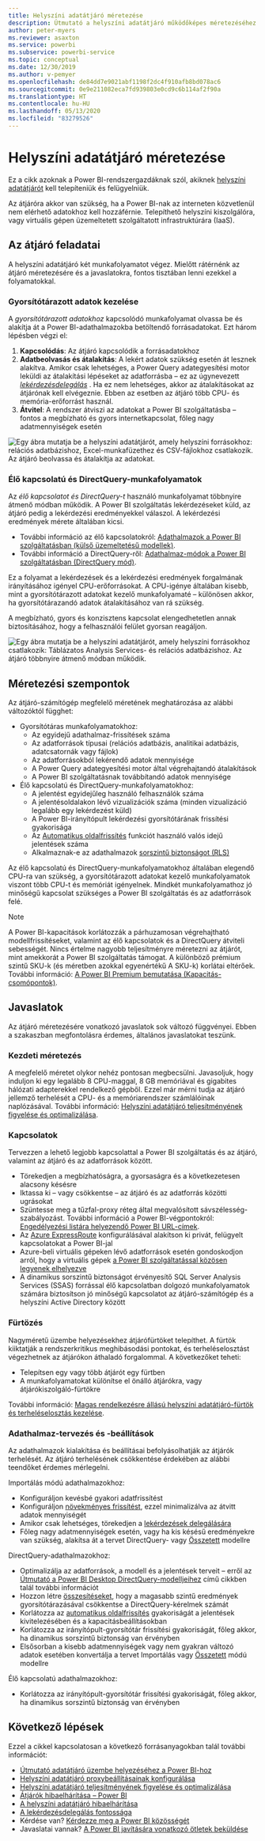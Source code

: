 ```yaml
---
title: Helyszíni adatátjáró méretezése
description: Útmutató a helyszíni adatátjáró működőképes méretezéséhez.
author: peter-myers
ms.reviewer: asaxton
ms.service: powerbi
ms.subservice: powerbi-service
ms.topic: conceptual
ms.date: 12/30/2019
ms.author: v-pemyer
ms.openlocfilehash: de84dd7e9021abf1198f2dc4f910afb8bd078ac6
ms.sourcegitcommit: 0e9e211082eca7fd939803e0cd9c6b114af2f90a
ms.translationtype: HT
ms.contentlocale: hu-HU
ms.lasthandoff: 05/13/2020
ms.locfileid: "83279526"
---
```

# <a name="on-premises-data-gateway-sizing"></a>Helyszíni adatátjáró méretezése

Ez a cikk azoknak a Power BI-rendszergazdáknak szól, akiknek [helyszíni adatátjárót](../connect-data/service-gateway-onprem.md) kell telepíteniük és felügyelniük.

Az átjáróra akkor van szükség, ha a Power BI-nak az interneten közvetlenül nem elérhető adatokhoz kell hozzáférnie. Telepíthető helyszíni kiszolgálóra, vagy virtuális gépen üzemeltetett szolgáltatott infrastruktúrára (IaaS).

## <a name="gateway-workloads"></a>Az átjáró feladatai

A helyszíni adatátjáró két munkafolyamatot végez. Mielőtt rátérnénk az átjáró méretezésére és a javaslatokra, fontos tisztában lenni ezekkel a folyamatokkal.

### <a name="cached-data-workload"></a>Gyorsítótárazott adatok kezelése

A _gyorsítótárazott adatokhoz_ kapcsolódó munkafolyamat olvassa be és alakítja át a Power BI-adathalmazokba betöltendő forrásadatokat. Ezt három lépésben végzi el:

1. **Kapcsolódás**: Az átjáró kapcsolódik a forrásadatokhoz
1. **Adatbeolvasás és átalakítás**: A lekért adatok szükség esetén át lesznek alakítva. Amikor csak lehetséges, a Power Query adategyesítési motor leküldi az átalakítási lépéseket az adatforrásba – ez az úgynevezett _[lekérdezésdelegálás](power-query-folding.md)_ . Ha ez nem lehetséges, akkor az átalakításokat az átjárónak kell elvégeznie. Ebben az esetben az átjáró több CPU- és memória-erőforrást használ.
1. **Átvitel**: A rendszer átviszi az adatokat a Power BI szolgáltatásba – fontos a megbízható és gyors internetkapcsolat, főleg nagy adatmennyiségek esetén

![Egy ábra mutatja be a helyszíni adatátjárót, amely helyszíni forrásokhoz: relációs adatbázishoz, Excel-munkafüzethez és CSV-fájlokhoz csatlakozik. Az átjáró beolvassa és átalakítja az adatokat.](media/gateway-onprem-sizing/gateway-onprem-workload-cached-data.png)

### <a name="live-connection-and-directquery-workloads"></a>Élő kapcsolatú és DirectQuery-munkafolyamatok

Az _élő kapcsolatot és DirectQuery-t_ használó munkafolyamat többnyire átmenő módban működik. A Power BI szolgáltatás lekérdezéseket küld, az átjáró pedig a lekérdezési eredményekkel válaszol. A lekérdezési eredmények mérete általában kicsi.

- További információ az élő kapcsolatokról: [Adathalmazok a Power BI szolgáltatásban (külső üzemeltetésű modellek)](../connect-data/service-datasets-understand.md#external-hosted-models).
- További információ a DirectQuery-ről: [Adathalmaz-módok a Power BI szolgáltatásban (DirectQuery mód)](../connect-data/service-dataset-modes-understand.md#directquery-mode).

Ez a folyamat a lekérdezések és a lekérdezési eredmények forgalmának irányításához igényel CPU-erőforrásokat. A CPU-igénye általában kisebb, mint a gyorsítótárazott adatokat kezelő munkafolyamaté – különösen akkor, ha gyorsítótárazandó adatok átalakításához van rá szükség.

A megbízható, gyors és konzisztens kapcsolat elengedhetetlen annak biztosításához, hogy a felhasználói felület gyorsan reagáljon.

![Egy ábra mutatja be a helyszíni adatátjárót, amely helyszíni forrásokhoz csatlakozik: Táblázatos Analysis Services- és relációs adatbázishoz. Az átjáró többnyire átmenő módban működik.](media/gateway-onprem-sizing/gateway-onprem-workload-liveconnection-directquery.png)

## <a name="sizing-considerations"></a>Méretezési szempontok

Az átjáró-számítógép megfelelő méretének meghatározása az alábbi változóktól függhet:

- Gyorsítótáras munkafolyamatokhoz:
  - Az egyidejű adathalmaz-frissítések száma
  - Az adatforrások típusai (relációs adatbázis, analitikai adatbázis, adatcsatornák vagy fájlok)
  - Az adatforrásokból lekérendő adatok mennyisége
  - A Power Query adategyesítési motor által végrehajtandó átalakítások
  - A Power BI szolgáltatásnak továbbítandó adatok mennyisége
- Élő kapcsolatú és DirectQuery-munkafolyamatokhoz:
  - A jelentést egyidejűleg használó felhasználók száma
  - A jelentésoldalakon lévő vizualizációk száma (minden vizualizáció legalább egy lekérdezést küld)
  - A Power BI-irányítópult lekérdezési gyorsítótárának frissítési gyakorisága
  - Az [Automatikus oldalfrissítés](../create-reports/desktop-automatic-page-refresh.md) funkciót használó valós idejű jelentések száma
  - Alkalmaznak-e az adathalmazok [sorszintű biztonságot (RLS)](../create-reports/desktop-rls.md)

Az élő kapcsolatú és DirectQuery-munkafolyamatokhoz általában elegendő CPU-ra van szükség, a gyorsítótárazott adatokat kezelő munkafolyamatok viszont több CPU-t és memóriát igényelnek. Mindkét munkafolyamathoz jó minőségű kapcsolat szükséges a Power BI szolgáltatás és az adatforrások felé.

> [!NOTE]
> A Power BI-kapacitások korlátozzák a párhuzamosan végrehajtható modellfrissítéseket, valamint az élő kapcsolatok és a DirectQuery átviteli sebességét. Nincs értelme nagyobb teljesítményre méretezni az átjárót, mint amekkorát a Power BI szolgáltatás támogat. A különböző prémium szintű SKU-k (és méretben azokkal egyenértékű A SKU-k) korlátai eltérőek. További információ: [A Power BI Premium bemutatása (Kapacitás-csomópontok)](../admin/service-premium-what-is.md#capacity-nodes).

## <a name="recommendations"></a>Javaslatok

Az átjáró méretezésére vonatkozó javaslatok sok változó függvényei. Ebben a szakaszban megfontolásra érdemes, általános javaslatokat teszünk.

### <a name="initial-sizing"></a>Kezdeti méretezés

A megfelelő méretet olykor nehéz pontosan megbecsülni. Javasoljuk, hogy induljon ki egy legalább 8 CPU-maggal, 8 GB memóriával és gigabites hálózati adapterekkel rendelkező gépből. Ezzel már mérni tudja az átjáró jellemző terhelését a CPU- és a memóriarendszer számlálóinak naplózásával. További információ: [Helyszíni adatátjáró teljesítményének figyelése és optimalizálása](/data-integration/gateway/service-gateway-performance).

### <a name="connectivity"></a>Kapcsolatok

Tervezzen a lehető legjobb kapcsolattal a Power BI szolgáltatás és az átjáró, valamint az átjáró és az adatforrások között.

- Törekedjen a megbízhatóságra, a gyorsaságra és a következetesen alacsony késésre
- Iktassa ki – vagy csökkentse – az átjáró és az adatforrás közötti ugrásokat
- Szüntesse meg a tűzfal-proxy réteg által megvalósított sávszélesség-szabályozást. További információ a Power BI-végpontokról: [Engedélyezési listára helyezendő Power BI URL-címek](../admin/power-bi-whitelist-urls.md).
- Az [Azure ExpressRoute](/azure/expressroute/expressroute-introduction) konfigurálásával alakítson ki privát, felügyelt kapcsolatokat a Power BI-jal
- Azure-beli virtuális gépeken lévő adatforrások esetén gondoskodjon arról, hogy a virtuális gépek [a Power BI szolgáltatással közösen legyenek elhelyezve](../admin/service-admin-where-is-my-tenant-located.md)
- A dinamikus sorszintű biztonságot érvényesítő SQL Server Analysis Services (SSAS) forrással élő kapcsolatban dolgozó munkafolyamatok számára biztosítson jó minőségű kapcsolatot az átjáró-számítógép és a helyszíni Active Directory között

### <a name="clustering"></a>Fürtözés

Nagyméretű üzembe helyezésekhez átjárófürtöket telepíthet. A fürtök kiiktatják a rendszerkritikus meghibásodási pontokat, és terheléselosztást végezhetnek az átjárókon áthaladó forgalommal. A következőket teheti:

- Telepítsen egy vagy több átjárót egy fürtben
- A munkafolyamatokat különítse el önálló átjárókra, vagy átjárókiszolgáló-fürtökre

További információ: [Magas rendelkezésre állású helyszíni adatátjáró-fürtök és terheléselosztás kezelése](/data-integration/gateway/service-gateway-high-availability-clusters).

### <a name="dataset-design-and-settings"></a>Adathalmaz-tervezés és -beállítások

Az adathalmazok kialakítása és beállításai befolyásolhatják az átjárók terhelését. Az átjáró terhelésének csökkentése érdekében az alábbi teendőket érdemes mérlegelni.

Importálás módú adathalmazokhoz:

- Konfiguráljon kevésbé gyakori adatfrissítést
- Konfiguráljon [növekményes frissítést](../admin/service-premium-incremental-refresh.md), ezzel minimalizálva az átvitt adatok mennyiségét
- Amikor csak lehetséges, törekedjen a [lekérdezések delegálására](power-query-folding.md)
- Főleg nagy adatmennyiségek esetén, vagy ha kis késésű eredményekre van szükség, alakítsa át a tervet DirectQuery- vagy [Összetett](../connect-data/service-dataset-modes-understand.md#composite-mode) modellre

DirectQuery-adathalmazokhoz:

- Optimalizálja az adatforrások, a modell és a jelentések terveit – erről az [Útmutató a Power BI Desktop DirectQuery-modelljeihez](directquery-model-guidance.md) című cikkben talál további információt
- Hozzon létre [összesítéseket](../transform-model/desktop-aggregations.md), hogy a magasabb szintű eredmények gyorsítótárazásával csökkentse a DirectQuery-kérelmek számát
- Korlátozza az [automatikus oldalfrissítés](../create-reports/desktop-automatic-page-refresh.md) gyakoriságát a jelentések kivitelezésében és a kapacitásbeállításokban
- Korlátozza az irányítópult-gyorsítótár frissítési gyakoriságát, főleg akkor, ha dinamikus sorszintű biztonság van érvényben
- Elsősorban a kisebb adatmennyiségek vagy nem gyakran változó adatok esetében konvertálja a tervet Importálás vagy [Összetett](../connect-data/service-dataset-modes-understand.md#composite-mode) módú modellre

Élő kapcsolatú adathalmazokhoz:

- Korlátozza az irányítópult-gyorsítótár frissítési gyakoriságát, főleg akkor, ha dinamikus sorszintű biztonság van érvényben

## <a name="next-steps"></a>Következő lépések

Ezzel a cikkel kapcsolatosan a következő forrásanyagokban talál további információt:

- [Útmutató adatátjáró üzembe helyezéséhez a Power BI-hoz](../connect-data/service-gateway-deployment-guidance.md)
- [Helyszíni adatátjáró proxybeállításainak konfigurálása](/data-integration/gateway/service-gateway-proxy)
- [Helyszíni adatátjáró teljesítményének figyelése és optimalizálása](/data-integration/gateway/service-gateway-performance)
- [Átjárók hibaelhárítása – Power BI](../connect-data/service-gateway-onprem-tshoot.md)
- [A helyszíni adatátjáró hibaelhárítása](/data-integration/gateway/service-gateway-tshoot)
- [A lekérdezésdelegálás fontossága](power-query-folding.md)
- Kérdése van? [Kérdezze meg a Power BI közösségét](https://community.powerbi.com/)
- Javaslatai vannak? [A Power BI javítására vonatkozó ötletek beküldése](https://ideas.powerbi.com)
